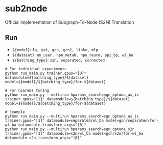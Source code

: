 # sub2node
Official implementation of Subgraph-To-Node (S2N) Translation

## Run

- `${model}`: `fa, gat, gcn, gcn2, linkx, mlp`
- `${dataset}`: `em_user, hpo_metab, hpo_neuro, ppi_bp, wl_ba`
- `${batching_type}`: `s2n, separated, connected`

```shell
# For individual experiments
python run_main.py trainer.gpus="[0]" datamodule=${batching_type}/${dataset} model=${model}/${batching_type}/for-${dataset}

# For hparams tuning
python run_main.py --multirun hparams_search=sgn_optuna_as_is trainer.gpus="[1]" datamodule=${batching_type}/${dataset} model=${model}/${batching_type}/for-${dataset}

# Example
python run_main.py --multirun hparams_search=sgn_optuna_as_is trainer.gpus="[1]" datamodule=separated/wl_ba model=gcn/separated/for-wl_ba datamodule.transform_args="[0]"
python run_main.py --multirun hparams_search=sgn_optuna_s2n trainer.gpus="[1]" datamodule=s2n/wl_ba model=gcn/s2n/for-wl_ba datamodule.s2n_transform_args="[0]"
```
